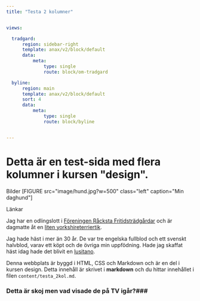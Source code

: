 ```yaml
---
title: "Testa 2 kolumner"


views:

  tradgard:
      region: sidebar-right
      template: anax/v2/block/default
      data:
          meta:
              type: single
              route: block/om-tradgard  

  byline:
      region: main
      template: anax/v2/block/default
      sort: 4
      data:
          meta:
              type: single
              route: block/byline


---
```


Detta är en test-sida med flera kolumner i kursen "design".
==============================================

Bilder
[FIGURE src="image/hund.jpg?w=500" class="left" caption="Min daghund"]

Länkar

Jag har en odlingslott i [Föreningen Råcksta Fritidsträdgårdar](https://rackstakoloni.se/) och är dagmatte åt en [liten yorkshireterriertik](https://www.skk.se/sv/hundraser/yorkshireterrier/).

Jag hade häst i mer än 30 år. De var tre engelska fullblod och ett svenskt halvblod, varav ett köpt och de övriga min uppfödning.
Hade jag skaffat häst idag hade det blivit en [lusitano](http://www.cavalo-lusitano.com/).

Denna webbplats är byggd i HTML, CSS och Markdown och är en del i kursen design.
Detta innehåll är skrivet i **markdown** och du hittar innehållet i filen `content/testa_2kol.md`.

### Detta är skoj men vad visade de på TV igår?###
